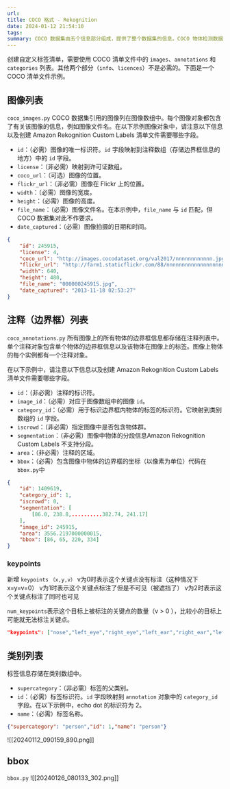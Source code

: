 ```yaml
---
url: 
title: COCO 格式 - Rekognition
date: 2024-01-12 21:54:10
tags: 
summary: COCO 数据集由五个信息部分组成，提供了整个数据集的信息。COCO 物体检测数据集的格式记录在 COCO 数据格式 中。
---
```


创建自定义标签清单，需要使用 COCO 清单文件中的 `images`、`annotations` 和 `categories` 列表。其他两个部分（`info`、`licences`）不是必需的。下面是一个 COCO 清单文件示例。
## 图像列表
`coco_images.py`
COCO 数据集引用的图像列在图像数组中。每个图像对象都包含了有关该图像的信息，例如图像文件名。在以下示例图像对象中，请注意以下信息以及创建 Amazon Rekognition Custom Labels 清单文件需要哪些字段。

*   `id`：（必需）图像的唯一标识符。`id` 字段映射到注释数组（存储边界框信息的地方）中的 `id` 字段。
*   `license`：（非必需）映射到许可证数组。
*   `coco_url`：（可选）图像的位置。
*   `flickr_url`：（非必需）图像在 Flickr 上的位置。
*   `width`：（必需）图像的宽度。
*   `height`：（必需）图像的高度。
*   `file_name`：（必需）图像文件名。在本示例中，`file_name` 与 `id` 匹配，但 COCO 数据集对此不作要求。
*   `date_captured`：（必需）图像拍摄的日期和时间。
```json
{
    "id": 245915,
    "license": 4,
    "coco_url": "http://images.cocodataset.org/val2017/nnnnnnnnnnnn.jpg",
    "flickr_url": "http://farm1.staticflickr.com/88/nnnnnnnnnnnnnnnnnnn.jpg",
    "width": 640,
    "height": 480,
    "file_name": "000000245915.jpg",
    "date_captured": "2013-11-18 02:53:27"
}
```

## 注释（边界框）列表
`coco_annotations.py`
所有图像上的所有物体的边界框信息都存储在注释列表中。单个注释对象包含单个物体的边界框信息以及该物体在图像上的标签。图像上物体的每个实例都有一个注释对象。

在以下示例中，请注意以下信息以及创建 Amazon Rekognition Custom Labels 清单文件需要哪些字段。

* `id`：（非必需）注释的标识符。
* `image_id`：（必需）对应于图像数组中的图像 `id`。
* `category_id`：（必需）用于标识边界框内物体的标签的标识符。它映射到类别数组的 `id` 字段。 
*  `iscrowd`：（非必需）指定图像中是否包含物体群。
*  `segmentation`：（非必需）图像中物体的分段信息Amazon Rekognition Custom Labels 不支持分段。
*  `area`：（非必需）注释的区域。
*  `bbox`：（必需）包含图像中物体的边界框的坐标（以像素为单位）代码在 `bbox.py`中

```json
{
    "id": 1409619,
    "category_id": 1,
    "iscrowd": 0,
    "segmentation": [
        [86.0, 238.8,..........382.74, 241.17]
    ],
    "image_id": 245915,
    "area": 3556.2197000000015,
    "bbox": [86, 65, 220, 334]
}
```

### keypoints
新增 `keypoints`  `（x,y,v）`
	 v为0时表示这个关键点没有标注（这种情况下x=y=v=0）
	 v为1时表示这个关键点标注了但是不可见（被遮挡了）
	 v为2时表示这个关键点标注了同时也可见

`num_keypoints`表示这个目标上被标注的关键点的数量（v > 0 ），比较小的目标上可能就无法标注关键点。
```json
"keypoints": ["nose","left_eye","right_eye","left_ear","right_ear","left_shoulder","right_shoulder","left_elbow","right_elbow","left_wrist","right_wrist","left_hip","right_hip","left_knee","right_knee","left_ankle","right_ankle"]
```
## 类别列表
标签信息存储在类别数组中。
*   `supercategory`：（非必需）标签的父类别。
*   `id`：（必需）标签标识符。`id` 字段映射到 `annotation` 对象中的 `category_id` 字段。在以下示例中，echo dot 的标识符为 2。
*   `name`：（必需）标签名称。

```json
{"supercategory": "person","id": 1,"name": "person"}
```

![[20240112_090159_890.png]]

## bbox
`bbox.py`
![[20240126_080133_302.png]]